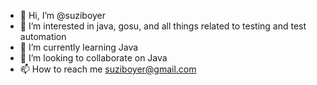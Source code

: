 - 👋 Hi, I’m @suziboyer
- 👀 I’m interested in java, gosu, and all things related to testing and test automation
- 🌱 I’m currently learning Java
- 💞️ I’m looking to collaborate on Java
- 📫 How to reach me suziboyer@gmail.com

<!---
suziboyer/suziboyer is a ✨ special ✨ repository because its `README.md` (this file) appears on your GitHub profile.
You can click the Preview link to take a look at your changes.
--->
